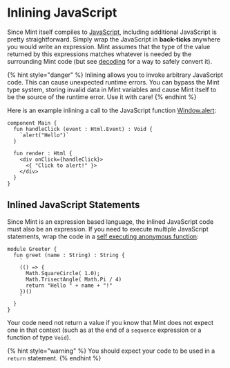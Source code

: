 # Inlining JavaScript

Since Mint itself compiles to [JavaScript](https://en.wikipedia.org/wiki/JavaScript), including additional JavaScript is pretty straightforward. Simply wrap the JavaScript in **back-ticks** anywhere you would write an expression. Mint assumes that the type of the value returned by this expressions matches whatever is needed by the surrounding Mint code \(but see [decoding](decoding-objects.md) for a way to safely convert it\).

{% hint style="danger" %}
Inlining allows you to invoke arbitrary JavaScript code. This can cause unexpected runtime errors. You can bypass the Mint type system, storing invalid data in Mint variables and cause Mint itself to be the source of the runtime error. Use it with care!
{% endhint %}

Here is an example inlining a call to the JavaScript function [Window.alert](https://developer.mozilla.org/en-US/docs/Web/API/Window/alert):

```text
component Main {
  fun handleClick (event : Html.Event) : Void {
    `alert("Hello")`
  }

  fun render : Html {
    <div onClick={handleClick}>
      <{ "Click to alert!" }>
    </div>
  }
}
```

## Inlined JavaScript Statements

Since Mint is an expression based language, the inlined JavaScript code must also be an expression. If you need to execute multiple JavaScript statements, wrap the code in a [self executing anonymous function](http://markdalgleish.com/2011/03/self-executing-anonymous-functions/):

```text
module Greeter {
  fun greet (name : String) : String {
    `
    (() => {
      Math.SquareCircle( 1.0);
      Math.TrisectAngle( Math.Pi / 4)
      return "Hello " + name + "!"
    })()
    `
  }
}
```

Your code need not return a value if you know that Mint does not expect one in that context \(such as at the end of a `sequence` expression or a function of type `Void`\).

{% hint style="warning" %}
You should expect your code to be used in a `return` statement.
{% endhint %}

